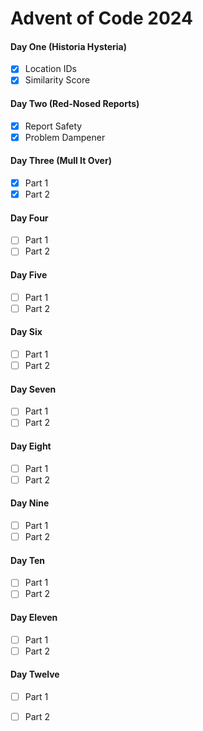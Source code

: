 # Advent of Code 2024

#### Day One (Historia Hysteria)
- [x] Location IDs
- [x] Similarity Score

#### Day Two (Red-Nosed Reports)
- [x] Report Safety
- [x] Problem Dampener

#### Day Three (Mull It Over)
- [x] Part 1
- [x] Part 2

#### Day Four
- [ ] Part 1
- [ ] Part 2

#### Day Five
- [ ] Part 1
- [ ] Part 2

#### Day Six
- [ ] Part 1
- [ ] Part 2

#### Day Seven
- [ ] Part 1
- [ ] Part 2

#### Day Eight
- [ ] Part 1
- [ ] Part 2

#### Day Nine
- [ ] Part 1
- [ ] Part 2

#### Day Ten
- [ ] Part 1
- [ ] Part 2

#### Day Eleven
- [ ] Part 1
- [ ] Part 2

#### Day Twelve
- [ ] Part 1
- [ ] Part 2

